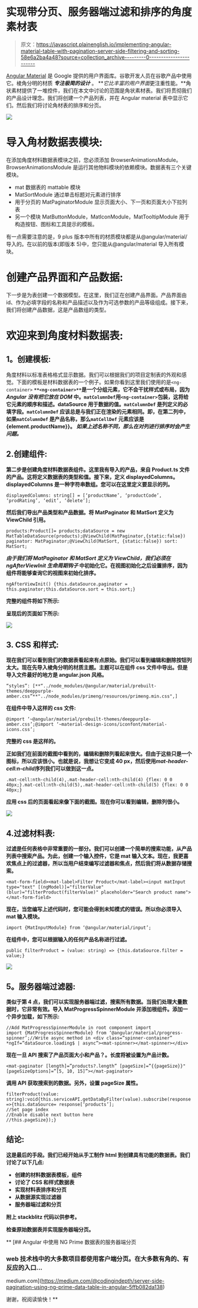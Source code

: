 # 实现带分页、服务器端过滤和排序的角度素材表

> 原文：<https://javascript.plainenglish.io/implementing-angular-material-table-with-pagination-server-side-filtering-and-sorting-58e6a2ba4a48?source=collection_archive---------0----------------------->

[Angular Material](https://material.angular.io/) 是 Google 提供的用户界面库。谷歌开发人员在谷歌产品中使用它。棱角分明的材质 ***专注极简的设计*** 。 ***它比丰富的用户界面*更注重性能。**角状素材提供了一堆控件，我们在本文中讨论的范围是角状素材表。我们将贯彻我们的产品设计理念。我们将创建一个产品列表，并在 Angular material 表中显示它们。然后我们将讨论角材表的排序和分页。

![](img/e3ad01eddac37cdc518c0666c0bf2f55.png)

# **导入角材数据表模块:**

在添加角度材料数据表模块之前，您必须添加 BrowserAnimationsModule。BrowserAnimationsModule 是运行其他物料模块的依赖模块。数据表有三个关键模块。

*   mat 数据表的 mattable 模块
*   MatSortModule 通过单击标题对元素进行排序
*   用于分页的 MatPaginatorModule 显示页面大小、下一页和页面大小下拉列表
*   另一个模块 MatButtonModule，MatIconModule，MatTooltipModule 用于构造按钮、图标和工具提示的模板。

有一点需要注意的是，9 plus 版本中所有的材质模块都是从@angular/material/ <module>导入的。在以前的版本(即版本 5)中，您只能从@angular/material 导入所有模块。</module>

# **创建产品界面和产品数据:**

下一步是为表创建一个数据模型。在这里，我们正在创建产品界面。产品界面由 id、作为必填字段的名称和产品描述以及作为可选参数的产品等级组成。接下来，我们将创建产品数据，这是产品数组的类型。

# 欢迎来到角度材料数据表:

## **1。创建模板:**

角度材料以标准表格格式显示数据。我们可以根据我们的项目定制表的外观和感觉。下面的模板是材料数据表的一个例子。如果你看到这里我们使用的是`<ng-container>` **`**<ng-container>**`**是一个分组元素，它不会干扰样式或布局，因为 *Angular 没有把它放在 DOM*** 中。`matColumnDef`用`<ng-container>`包装，这将给它元素的顺序和描述。dataSource 用于数据的值。`matColumnDef` 是列定义的必填字段。`matColumnDef` 应该总是与我们正在渲染的元素相同。即，在第二列中，如果`matColumnDef` 是产品名称，那么`matCellDef` 元素应该是{element.productName}}。 ***如果上述名称不同，那么在对列进行排序时会产生问题。*****

## **2.**创建组件:****

**第二步是创建角度材料数据表组件。这里我有导入的产品，来自 Product.ts 文件的产品。这将定义数据表的类型和值。接下来，定义 displayedColumns。displayedColumns 是一种字符串数组。您可以在这里定义要显示的列。**

```
displayedColumns: string[] = [‘productName’, ‘productCode’, ‘prodRating’, ‘edit’, ‘delete’];
```

**然后我们导出产品类型和产品数据。将 MatPaginator 和 MatSort 定义为 ViewChild 引用。**

```
products:Product[]= products;dataSource = new MatTableDataSource(products);@ViewChild(MatPaginator,{static:false}) paginator: MatPaginator;@ViewChild(MatSort, {static:false}) sort: MatSort;
```

*****由于我们将 MatPaginator 和 MatSort 定义为 ViewChild，我们必须在 ngAfterViewInit 生命周期钩子*** 中初始化它。在视图初始化之后设置排序，因为组件将能够查询它的视图来初始化排序。**

```
ngAfterViewInit() {this.dataSource.paginator = this.paginator;this.dataSource.sort = this.sort;}
```

**完整的组件将如下所示:**

**呈现后的页面如下所示:**

**![](img/1c5f177c9ac2a4cee5dc65278e11c34a.png)**

## **3. **CSS 和样式:****

**现在我们可以看到我们的数据表看起来有点原始。我们可以看到编辑和删除按钮列太大。现在先导入棱角分明的材质主题。主题可以在组件 css 文件中导出。**但是导入文件最好的地方是 angular.json 风格。****

```
“styles”: [**“../node_modules/@angular/material/prebuilt-themes/deeppurple-amber.css”**"../node_modules/primeng/resources/primeng.min.css",]
```

**在组件中导入这样的 css 文件:**

```
@import ‘~@angular/material/prebuilt-themes/deeppurple-amber.css’;@import ‘~material-design-icons/iconfont/material-icons.css’;
```

**完整的 css 是这样的。**

**正如我们在前面的截图中看到的，编辑和删除列看起来很大。但由于这些只是一个图标，所以应该很小。也就是说，我想让它变成 40 px，然后使用*mat-header-cell:n-child*序列我们可以做到这一点。**

```
.mat-cell:nth-child(4),.mat-header-cell:nth-child(4) {flex: 0 0 40px;}.mat-cell:nth-child(5),.mat-header-cell:nth-child(5) {flex: 0 0 40px;}
```

**应用 css 后的页面看起来像下面的截图。现在你可以看到编辑，删除列很小。**

**![](img/38e5e6cd5cafad43bfe13b7a7de2e51c.png)**

## **4.**过滤材料表:****

**过滤是任何表格中非常重要的一部分。我们可以创建一个简单的搜索功能，从产品列表中搜索产品。为此，创建一个输入控件，它是 mat 输入文本。现在，我更喜欢焦点上的过滤器，所以当用户结束编写过滤器和焦点，然后我们将从数据存储搜索。**

```
<mat-form-field><mat-label>Filter Product</mat-label><input matInput type="text" [(ngModel)]="filterValue"(blur)="filterProduct(filterValue)" placeholder="Search product name"></mat-form-field>
```

**现在，当您编写上述代码时，您可能会得到未知模式的错误。所以你必须导入 mat 输入模块。**

```
import {MatInputModule} from ‘@angular/material/input’;
```

**在组件中，您可以根据输入的任何产品名称进行过滤。**

```
public filterProduct = (value: string) => {this.dataSource.filter = value;}
```

**![](img/279e7835ffc6048b4c71f170fb1548af.png)**

## ****5。服务器端过滤器:****

**类似于第 4 点，我们可以实现服务器端过滤，搜索所有数据。当我们处理大量数据时，它非常有效。导入 MatProgressSpinnerModule 并添加根组件。添加一个异步加载，如下所示:**

```
//Add MatProgressSpinnerModule in root component import
import {MatProgressSpinnerModule} from ‘@angular/material/progress-spinner’;//Write async method in <div class=”spinner-container” *ngIf=”dataSource.loading$ | async”><mat-spinner></mat-spinner></div>
```

**现在一旦 API 搜索了产品页面大小和产品？。长度将被设置为产品计数。**

```
<mat-paginator [length]=”products?.length” [pageSize]=”{{pageSize}}" [pageSizeOptions]=”[5, 10, 15]”></mat-paginator>
```

**调用 API 获取搜索到的数据。另外，设置 pageSize 属性。**

```
filterProduct(value: string):void{this.serviceAPI.getDataByFilter(value).subscribe(response =>{this.dataSource= response[‘products’];
//Set page index
//Enable disable next button here
//this.pageSize});}
```

## **结论:**

**这是最后的手段。我们已经开始从手工制作 html 到创建具有功能的数据表。我们讨论了以下几点:**

*   **创建的材料数据表模板，组件**
*   **讨论了 CSS 和样式数据表**
*   **实现材料表排序和分页**
*   **从数据源实现过滤器**
*   **服务器端过滤和分页**

**附上 stackblitz 代码以供参考。**

**检查原始数据表并实现服务器端分页。**

**[](https://medium.com/@codingindepth/server-side-pagination-using-ng-prime-data-table-in-angular-5ffb082da138) [## Angular 中使用 NG Prime 数据表的服务器端分页

### web 技术栈中的大多数项目都使用客户端分页。在大多数有角的、有反应的入口…

medium.com](https://medium.com/@codingindepth/server-side-pagination-using-ng-prime-data-table-in-angular-5ffb082da138) 

谢谢，祝阅读愉快！**